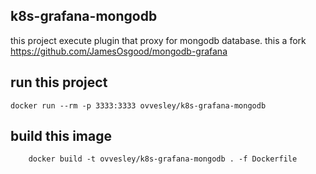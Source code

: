 ## k8s-grafana-mongodb

this project execute plugin that proxy for mongodb database.
this a fork https://github.com/JamesOsgood/mongodb-grafana

## run this project

```
docker run --rm -p 3333:3333 ovvesley/k8s-grafana-mongodb
```

## build this image

```
    docker build -t ovvesley/k8s-grafana-mongodb . -f Dockerfile
```
